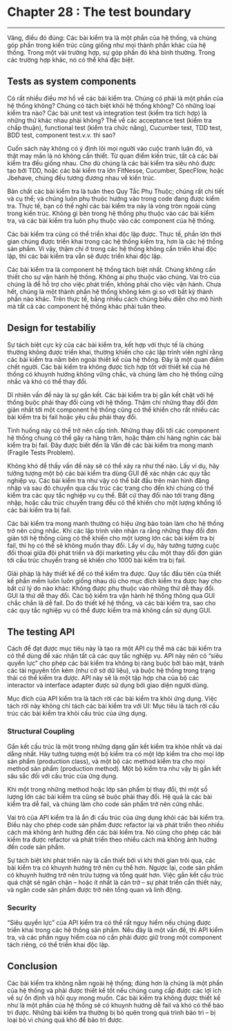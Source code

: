 # Chapter 28 : The test boundary
-----------------------

Vâng, điều đó đúng: Các bài kiểm tra là một phần của hệ thống, và chúng góp phần trong kiến trúc cũng giống như mọi thành phần khác của hệ thống. Trong một vài trường hợp, sự góp phần đó khá bình thường. Trong các trường hợp khác, nó có thể khá đặc biệt.

## Tests as system components
Có rất nhiều điều mơ hồ về các bài kiểm tra. Chúng có phải là một phần của hệ thống không? Chúng có tách biệt khỏi hệ thống không? Có những loại kiểm tra nào? Các bài unit test và integration test (kiểm tra tích hợp) là những thứ khác nhau phải không? Thế về các acceptance test (kiểm tra chấp thuận), functional test (kiểm tra chức năng), Cucumber test, TDD test, BDD test, component test.v.v. thì sao?

Cuốn sách này không có ý định lôi mọi người vào cuộc tranh luận đó, và thật may mắn là nó không cần thiết. Từ quan điểm kiến trúc, tất cả các bài kiểm tra đều giống nhau. Cho dù chúng là các bài kiểm tra siêu nhỏ được tạo bởi TDD, hoặc các bài kiểm tra lớn FitNesse, Cucumber, SpecFlow, hoặc Jbehave, chúng đều tương đương nhau về kiến trúc.

Bản chất các bài kiểm tra là tuân theo Quy Tắc Phụ Thuộc; chúng rất chi tiết và cụ thể; và chúng luôn phụ thuộc hướng vào trong code đang được kiểm tra. Thực tế, bạn có thế nghĩ các bài kiểm tra này là vòng tròn ngoài cùng trong kiến trúc. Không gì bên trong hệ thống phụ thuộc vào các bài kiểm tra, và các bài kiểm tra luôn phụ thuộc vào các component của hệ thống.

Các bài kiểm tra cũng có thể triển khai độc lập được. Thực tế, phần lớn thời gian chúng được triển khai trong các hệ thống kiểm tra, hơn là các hệ thống sản phẩm. Vì vậy, thậm chí ở trong các hệ thống không cần triển khai độc lập, thì các bài kiểm tra vẫn sẽ được triển khai độc lập.

Các bài kiểm tra là component hệ thống tách biệt nhất. Chúng không cần thiết cho sự vận hành hệ thống. Không ai phụ thuộc vào chúng. Vai trò của chúng là để hỗ trợ cho việc phát triển, không phải cho việc vận hành. Chưa hết, chúng là một thành phần hệ thống không kém gì so với bất kỳ thành phần nào khác. Trên thực tế, bằng nhiều cách chúng biểu diễn cho mô hình mà tất cả các component hệ thống khác phải tuân theo.

## Design for testabiliy

Sự tách biệt cực kỳ của các bài kiểm tra, kết hợp với thực tế là chúng thường không được triển khai, thường khiến cho các lập trình viên nghĩ rằng các bài kiểm tra nằm bên ngoài thiết kế của hệ thống. Đây là một quan điểm chết người. Các bài kiểm tra không được tích hợp tốt với thiết kế của hệ thống có khuynh hướng không vững chắc, và chúng làm cho hệ thống cứng nhắc và khó có thể thay đổi.

Dĩ nhiên vấn đề này là sự gắn kết. Các bài kiểm tra bị gắn kết chặt với hệ thống buộc phải thay đổi cùng với hệ thống. Thậm chí những thay đổi đơn giản nhất tới một component hệ thống cũng có thể khiến cho rất nhiều các bài kiểm tra bị fail hoặc yêu cầu phải thay đổi.

Tình huống này có thể trở nên cấp tính. Những thay đổi tới các component hệ thống chung có thể gây ra hàng trăm, hoặc thậm chí hàng nghìn các bài kiểm tra bị fail. Đây được biết đến là Vấn đề các bài kiểm tra mong manh (Fragile Tests Problem).

Không khó để thấy vấn đề này sẽ có thể xảy ra như thế nào. Lấy ví dụ, hãy tưởng tượng một bộ các bài kiểm tra dùng GUI để xác nhận các quy tắc nghiệp vụ. Các bài kiểm tra như vậy có thể bắt đầu trên màn hình đăng nhập và sau đó chuyển qua cấu trúc các trang cho đến khi chúng có thể kiểm tra các quy tắc nghiệp vụ cụ thể. Bất cứ thay đổi nào tới trang đăng nhập, hoặc cấu trúc chuyển trang đều có thể khiến cho một lượng khổng lồ các bài kiểm tra bị fail.

Các bài kiểm tra mong manh thường có hiệu ứng bảo toàn làm cho hệ thống trở nên cứng nhắc. Khi các lập trình viên nhận ra rằng những thay đổi đơn giản tới hệ thống cũng có thể khiến cho một lượng lớn các bài kiểm tra bị fail, thì họ có thể sẽ không muốn thay đổi. Lấy ví dụ, hãy tưởng tượng cuộc đối thoại giữa đội phát triển và đội marketing yêu cầu một thay đổi đơn giản tới cấu trúc chuyển trang sẽ khiến cho 1000 bài kiểm tra bị fail.

Giải pháp là hãy thiết kế để có thể kiểm tra được. Quy tắc đầu tiên của thiết kế phần mềm luôn luôn giống nhau dù cho mục đích kiểm tra được hay cho bất cứ lý do nào khác: Không được phụ thuộc vào những thứ dễ thay đổi. GUI là thứ dễ thay đổi. Các bộ kiểm tra vận hành hệ thống thông qua GUI chắc chắn là dễ fail. Do đó thiết kế hệ thống, và các bài kiểm tra, sao cho các quy tắc nghiệp vụ có thể được kiểm tra mà không cần sử dụng GUI.

## The testing API
Cách để đạt được mục tiêu này là tạo ra một API cụ thể mà các bài kiểm tra có thể dùng để xác nhận tất cả các quy tắc nghiệp vụ. API này nên có “siêu quyền lực” cho phép các bài kiểm tra không bị ràng buộc bởi bảo mật, tránh các tài nguyên tốn kém (như cở sở dữ liệu), và buộc hệ thống trong trạng thái có thể kiểm tra được. API này sẽ là một tập hợp cha của bộ các interactor và interface adapter được sử dụng bởi giao diện người dùng.

Mục đích của API kiểm tra là tách rời các bài kiểm tra khỏi ứng dụng. Việc tách rời này không chỉ tách các bài kiểm tra với UI: Mục tiêu là tách rời cấu trúc các bài kiểm tra khỏi cấu trúc của ứng dụng.

### Structural Coupling
Gắn kết cấu trúc là một trong những dạng gắn kết kiểm tra khỏe nhất và dai dẳng nhất. Hãy tưởng tượng một bộ kiểm tra có một lớp kiểm tra cho mọi lớp sản phẩm (production class), và một bộ các method kiểm tra cho mọi method sản phẩm (production method). Một bộ kiểm tra như vậy bị gắn kết sâu sắc đối với cấu trúc của ứng dụng.

Khi một trong những method hoặc lớp sản phẩm bị thay đổi, thì một số lượng lớn các bài kiểm tra cũng sẽ buộc phải thay đổi. Hệ quả là các bài kiểm tra dễ fail, và chúng làm cho code sản phẩm trở nên cứng nhắc.

Vai trò của API kiểm tra là ẩn đi cấu trúc của ứng dụng khỏi các bài kiểm tra. Điều này cho phép code sản phẩm được refactor lại và phát triển theo nhiều cách mà không ảnh hưởng đến các bài kiểm tra. Nó cũng cho phép các bài kiểm tra được refactor và phát triển theo nhiều cách mà không ảnh hưởng đến code sản phẩm.

Sự tách biệt khi phát triển này là cần thiết bởi vì khi thời gian trôi qua, các bài kiểm tra có khuynh hướng trở nên cụ thể hơn. Ngược lại, code sản phẩm có khuynh hướng trở nên trừu tượng và tổng quát hơn. Việc gắn kết cấu trúc quá chặt sẽ ngăn chặn – hoặc ít nhất là cản trở – sự phát triển cần thiết này, và ngăn code sản phẩm được trở nên tổng quan và linh động.

### Security
“Siêu quyền lực” của API kiểm tra có thể rất nguy hiểm nếu chúng được triển khai trong các hệ thống sản phẩm. Nếu đây là một vấn đề, thì API kiểm tra, và các phần nguy hiểm của nó cần phải được giữ trong một component tách riêng, có thể triển khai độc lập.


## Conclusion
Các bài kiểm tra không nằm ngoài hệ thống; đúng hơn là chúng là một phần của hệ thống và phải được thiết kế tốt nếu chúng cung cấp được các lợi ích về sự ổn định và hồi quy mong muốn. Các bài kiểm tra không được thiết kế như là một phần của hệ thống sẽ có khuynh hướng dễ fail và khó có thể bảo trì được. Những bài kiểm tra thường bị bỏ quên trong quá trình bảo trì – bị loại bỏ vì chúng quá khó để bảo trì được.


